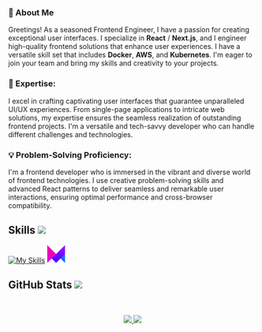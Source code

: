 ### 👋 About Me
Greetings! As a seasoned Frontend Engineer, I have a passion for creating exceptional user interfaces. I specialize in **React** / **Next.js**, and I engineer high-quality frontend solutions that enhance user experiences. I have a versatile skill set that includes **Docker**, **AWS**, and **Kubernetes**. I'm eager to join your team and bring my skills and creativity to your projects.

### 🚀 Expertise:

I excel in crafting captivating user interfaces that guarantee unparalleled UI/UX experiences. From single-page applications to intricate web solutions, my expertise ensures the seamless realization of outstanding frontend projects. I'm a versatile and tech-savvy developer who can handle different challenges and technologies.

### 💡 Problem-Solving Proficiency:

I'm a frontend developer who is immersed in the vibrant and diverse world of frontend technologies. I use creative problem-solving skills and advanced React patterns to deliver seamless and remarkable user interactions, ensuring optimal performance and cross-browser compatibility.


<h2> Skills <img src="https://media2.giphy.com/media/QssGEmpkyEOhBCb7e1/giphy.gif?cid=ecf05e47a0n3gi1bfqntqmob8g9aid1oyj2wr3ds3mg700bl&rid=giphy.gif" width=32px></h2>

[![My Skills](https://skillicons.dev/icons?i=react,nextjs,docker,kubernetes,aws,tailwind,express,nodejs,mongodb,bash,linux,js,ts,redux)](https://skillicons.dev)
<img src="https://github.com/h-wasi/skill-icons/blob/main/icons/framer-motion.svg" width="36">

<h2> GitHub Stats <img src="https://i.pinimg.com/originals/65/c4/f4/65c4f452571be1261e9c623f7da488ac.gif" width=35px></h2>
<br>

<p align="center">
  <a href="https://github.com/H-Was1"><img height="180em" src="https://github-readme-stats.vercel.app/api?username=H-Was1&show_icons=true&theme=tokyonight&count-private=true"/>
    <img height="180em" src="https://github-readme-stats.vercel.app/api/top-langs/?username=H-Was1i&theme=tokyonight&layout=compact&count-private=true&hide=jupyter%20notebook"/></a>
</p>
<br>
